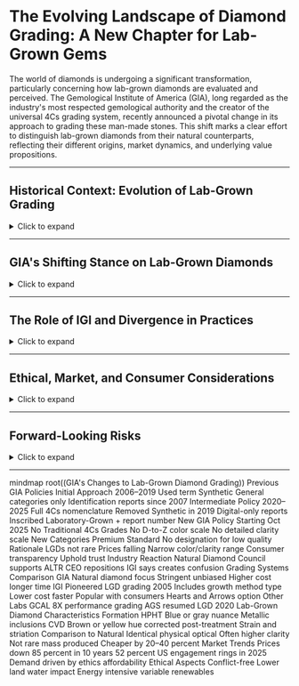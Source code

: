 # The Evolving Landscape of Diamond Grading: A New Chapter for Lab-Grown Gems

The world of diamonds is undergoing a significant transformation, particularly concerning how lab-grown diamonds are evaluated and perceived. The Gemological Institute of America (GIA), long regarded as the industry's most respected gemological authority and the creator of the universal 4Cs grading system, recently announced a pivotal change in its approach to grading these man-made stones. This shift marks a clear effort to distinguish lab-grown diamonds from their natural counterparts, reflecting their different origins, market dynamics, and underlying value propositions.

---

## Historical Context: Evolution of Lab-Grown Grading
<details>
<summary>Click to expand</summary>

- **2005 – IGI pioneers** full 4Cs grading for lab-grown diamonds.  
- **2007 – GIA begins** issuing reports, but only broad ranges for color/clarity.  
- **2019 – GIA removes “synthetic”** from its terminology.  
- **2020 – GIA launches full online-only 4Cs grading** for LGDs.  
- **2022 – AGS resumes LGD grading; GCAL introduces 8X light performance reports.**  
- **2025 – GIA shifts away from 4Cs for LGDs**, moving to Premium/Standard categories.  

This trajectory reflects growing consumer demand, market penetration of LGDs, and the industry’s struggle to balance consistency, transparency, and differentiation.
</details>

---

## GIA's Shifting Stance on Lab-Grown Diamonds
<details>
<summary>Click to expand</summary>

- The **4Cs system** (color, clarity, cut, carat) was designed for natural rarity.  
- Early GIA reports (2007–2019): limited info, hesitant endorsement.  
- **2019**: “Synthetic” dropped.  
- **2020**: Full 4Cs grading available online.  
- **2025 Change**: GIA will stop using 4Cs for lab-grown.  
  - New categories: **Premium** and **Standard**.  
  - Stones below threshold → no designation.  
- Rationale:  
  - 95% of LGDs fall into narrow color/clarity ranges.  
  - Mass-produced → 4Cs not relevant.  
  - Aim: **consumer clarity and transparency**.  
</details>

---

## The Role of IGI and Divergence in Practices
<details>
<summary>Click to expand</summary>

- **IGI graded LGDs before anyone (2005)**.  
- Still uses full **4Cs terminology**, arguing consistency avoids confusion.  
- Reports include **growth method (HPHT/CVD)** and **diamond type**.  
- Perceived as **more lenient** than GIA → one grade higher sometimes.  
- Lower cost, faster turnaround → widely adopted by retailers.  
- Divergence today:  
  - **IGI = mass-market leader for LGDs**.  
  - **GIA = prestige standard, stricter**.  
- Alternatives emerging: in-factory grading, batch verification, retailer quality control.  
- Critics warn: **risk of lab shopping and consumer confusion**.  
</details>

---

## Ethical, Market, and Consumer Considerations
<details>
<summary>Click to expand</summary>

- **Ethics & Sustainability**  
  - LGDs promoted as *conflict-free*.  
  - Lower land & water use vs mining.  
  - But: energy-intensive, often coal-powered in China/India.  
  - Renewables adoption growing, but inconsistent.  

- **Market Impact**  
  - Prices dropped **85% in 10 years**.  
  - 2025: **52% of U.S. engagement rings are lab-grown** (surpassed naturals).  
  - LGDs 20–40% cheaper than mined equivalents.  

- **Consumer Perceptions**  
  - Naturals = heirlooms, investment, rarity.  
  - LGDs = affordable, ethical, fashion-forward.  
  - GIA’s Premium/Standard system signals **LGDs are not rarity-based products**.  
</details>

---

## Forward-Looking Risks
<details>
<summary>Click to expand</summary>

- **Commoditization** – LGDs risk becoming fashion items with little long-term cachet.  
- **Detection Challenges** – fear of undisclosed mixing with naturals.  
- **Regulatory Backlash** – possible resale disclaimers mandated for LGDs.  
- **Market Bifurcation** – naturals confined to ultra-luxury, LGDs dominate mid-market.  
- **Consumer Trust** – grading divergence could weaken overall confidence in diamonds.  
</details>

---

mindmap
  root((GIA's Changes to Lab-Grown Diamond Grading))
    Previous GIA Policies
      Initial Approach 2006–2019
        Used term Synthetic
        General categories only
        Identification reports since 2007
      Intermediate Policy 2020–2025
        Full 4Cs nomenclature
        Removed Synthetic in 2019
        Digital-only reports
        Inscribed Laboratory-Grown + report number
    New GIA Policy Starting Oct 2025
      No Traditional 4Cs Grades
        No D-to-Z color scale
        No detailed clarity scale
      New Categories
        Premium
        Standard
        No designation for low quality
      Rationale
        LGDs not rare
        Prices falling
        Narrow color/clarity range
        Consumer transparency
        Uphold trust
      Industry Reaction
        Natural Diamond Council supports
        ALTR CEO repositions
        IGI says creates confusion
    Grading Systems Comparison
      GIA
        Natural diamond focus
        Stringent unbiased
        Higher cost longer time
      IGI
        Pioneered LGD grading 2005
        Includes growth method type
        Lower cost faster
        Popular with consumers
        Hearts and Arrows option
      Other Labs
        GCAL 8X performance grading
        AGS resumed LGD 2020
    Lab-Grown Diamond Characteristics
      Formation
        HPHT
          Blue or gray nuance
          Metallic inclusions
        CVD
          Brown or yellow hue corrected post-treatment
          Strain and striation
      Comparison to Natural
        Identical physical optical
        Often higher clarity
        Not rare mass produced
        Cheaper by 20–40 percent
      Market Trends
        Prices down 85 percent in 10 years
        52 percent US engagement rings in 2025
        Demand driven by ethics affordability
      Ethical Aspects
        Conflict-free
        Lower land water impact
        Energy intensive variable renewables

